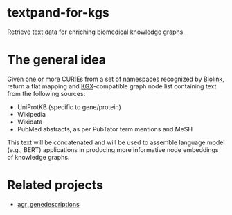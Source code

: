 # textpand-for-kgs
Retrieve text data for enriching biomedical knowledge graphs.

# The general idea
Given one or more CURIEs from a set of namespaces recognized by [Biolink](https://biolink.github.io/biolink-model/), 
return a flat mapping and [KGX](https://github.com/biolink/kgx)-compatible graph node list containing text from the following sources:
* UniProtKB (specific to gene/protein)
* Wikipedia
* Wikidata
* PubMed abstracts, as per PubTator term mentions and MeSH

This text will be concatenated and will be used to assemble language model (e.g., BERT) applications in producing more informative node embeddings of knowledge graphs.

# Related projects
* [agr_genedescriptions](https://github.com/alliance-genome/agr_genedescriptions)
